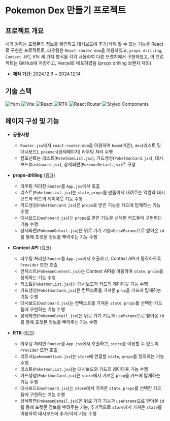 # Pokemon Dex 만들기 프로젝트

## 프로젝트 개요
내가 원하는 포켓몬의 정보를 확인하고 대시보드에 추가/삭제 할 수 있는 기능을 React로 구현한 프로젝트로, 라우팅은 `React-router-dom`을 이용하였고, `props drilling`, `Context API`, `RTK` 세 가지 방식을 각각 사용하여 다른 브랜치에서 구현하였고, 이 프로젝트는 GitHub에 저장하고, Vercel로 배포하였음 (props drilling 브랜치 제외).

- **제작 기간:** 2024.12.9 ~ 2024.12.14

## 기술 스택
![Yarn](https://img.shields.io/badge/Yarn-2C8EBB?style=flat&logo=yarn&logoColor=white) ![Vite](https://img.shields.io/badge/Vite-646CFF?style=flat&logo=vite&logoColor=white) ![React](https://img.shields.io/badge/React-61DAFB?style=flat&logo=react&logoColor=black) ![RTK](https://img.shields.io/badge/Redux_Toolkit-764ABC?style=flat&logo=redux&logoColor=white) ![React Router](https://img.shields.io/badge/React_Router-CA4245?style=flat&logo=react-router&logoColor=white) ![Styled Components](https://img.shields.io/badge/Styled_Components-DB7093?style=flat&logo=styled-components&logoColor=white)

## 페이지 구성 및 기능
- **공통사항**
  * `Router.jsx`에서 `react-router-dom`을 이용하여 `home`(메인), `dex`(리스트 및 대시보드), `pokemon`(상세페이지) 라우팅 처리 수행
  * 컴포넌트는 리스트(`PoketmonList.jsx`), 카드생성(`PoketmonCard.jsx`), 대시보드(`Dashboard.jsx`), 상세화면(`PokemonDetail.jsx`)로 구성

- **props-drilling** ([링크](https://github.com/kimmunsik20240905/poketmonProject/tree/props-drilling))
  * 라우팅 처리한 `Router`를 `App.jsx`에서 호출
  * 리스트(`PoketmonList.jsx`)는 `state`, `props`를 만들어서 내려주는 역할과 대시보드와 카드의 레이아웃 기능 수행
  * 카드생성(`PoketmonCard.jsx`)은 `props`로 받은 기능을 카드에 탑재하는 기능 수행
  * 대시보드(`Dashboard.jsx`)는 `props`로 받은 기능을 선택한 카드들에 구현하는 기능 수행
  * 상세화면(`PokemonDetail.jsx`)은 뒤로 가기 기능과 `useParams`으로 받아온 `id`를 통해 포켓몬 정보를 뿌려주는 기능 수행 

- **Context API** ([링크](https://poketmon-project-delta.vercel.app/))
  * 라우팅 처리한 `Router`를 `App.jsx`에서 호출하고, Context API가 동작하도록 `Provider` 또한 호출
  * 컨텍스트(`PokemonContext.jsx`)는 Context API를 이용하여 `state`, `props`를 정의하는 기능 수행
  * 리스트(`PoketmonList.jsx`)는 대시보드와 카드의 레이아웃 기능 수행
  * 카드생성(`PoketmonCard.jsx`)은 컨텍스트를 가져온 `prop`을 카드에 탑재하는 기능 수행
  * 대시보드(`Dashboard.jsx`)는 컨텍스트를 가져온 `state`, `props`를 선택한 카드들에 구현하는 기능 수행
  * 상세화면(`PokemonDetail.jsx`)은 뒤로 가기 기능과 `useParams`으로 받아온 `id`를 통해 포켓몬 정보를 뿌려주는 기능 수행 

- **RTK** ([링크](https://poketmon-project-redux.vercel.app/))
  * 라우팅 처리한 `Router`를 `App.jsx`에서 호출하고, `store`를 이용할 수 있도록 `Provider` 또한 호출
  * 리듀서(`pokemonSlice.jsx`)는 `store`에 연결할 `state`, `props`를 정의하는 기능 수행
  * 리스트(`PoketmonList.jsx`)는 대시보드와 카드의 레이아웃 기능 수행
  * 카드생성(`PoketmonCard.jsx`)은 `store`에서 가져온 `prop`을 카드에 탑재하는 기능 수행
  * 대시보드(`Dashboard.jsx`)는 `store`에서 가져온 `state`, `props`를 선택한 카드들에 구현하는 기능 수행
  * 상세화면(`PokemonDetail.jsx`)은 뒤로 가기 기능과 `useParams`으로 받아온 `id`를 통해 포켓몬 정보를 뿌려주는 기능, 추가적으로 `store`에서 가져온 `state`를 이용하여 대시보드에 추가/삭제 기능 수행 
